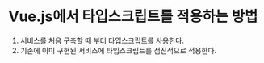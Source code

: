 # Vue.js에서 타입스크립트를 적용하는 방법

1. 서비스를 처음 구축할 때 부터 타입스크립트를 사용한다.
2. 기존에 이미 구현된 서비스에 타입스크립트를 점진적으로 적용한다.